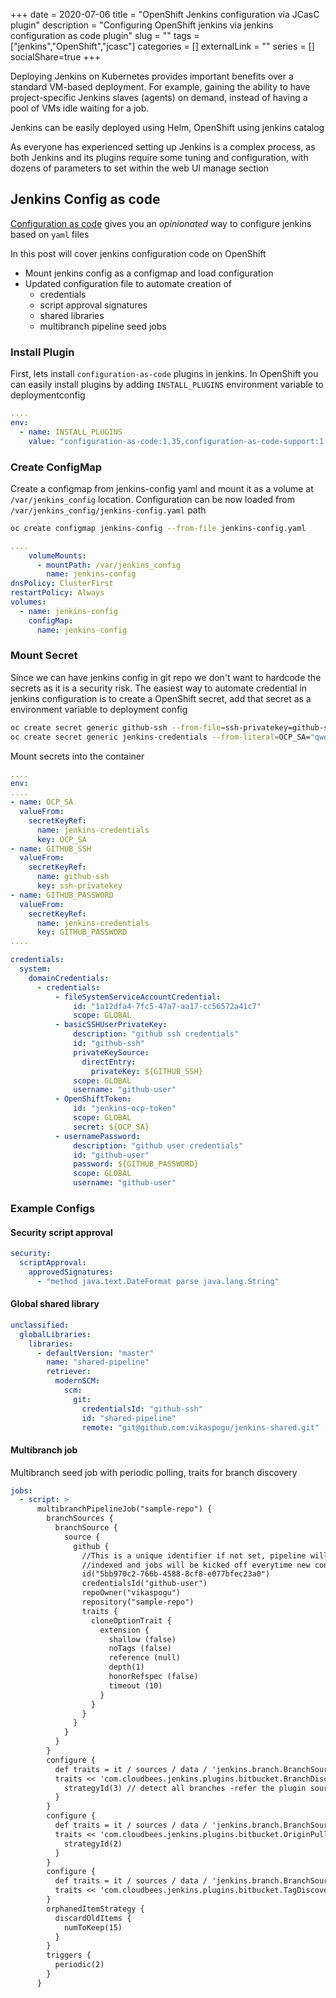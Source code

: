 +++ 
date = 2020-07-06
title = "OpenShift Jenkins configuration via JCasC plugin"
description = "Configuring OpenShift jenkins via jenkins configuration as code plugin"
slug = "" 
tags = ["jenkins","OpenShift","jcasc"]
categories = []
externalLink = ""
series = []
socialShare=true
+++

Deploying Jenkins on Kubernetes provides important benefits over a standard VM-based deployment. For example, gaining the ability to have project-specific Jenkins slaves (agents) on demand, instead of having a pool of VMs idle waiting for a job.

Jenkins can be easily deployed using Helm, OpenShift using jenkins catalog

As everyone has experienced setting up Jenkins is a complex process, as both Jenkins and its plugins require some tuning and configuration, with dozens of parameters to set within the web UI manage section

## Jenkins Config as code

[Configuration as code](https://github.com/jenkinsci/configuration-as-code-plugin) gives you an _opinionated_ way to configure jenkins based on `yaml` files

In this post will cover jenkins configuration code on OpenShift

- Mount jenkins config as a configmap and load configuration
- Updated configuration file to automate creation of
  - credentials
  - script approval signatures
  - shared libraries
  - multibranch pipeline seed jobs

### Install Plugin

First, lets install `configuration-as-code` plugins in jenkins. In OpenShift you can easily install plugins by adding `INSTALL_PLUGINS` environment variable to deploymentconfig

```yaml
....
env:
  - name: INSTALL_PLUGINS
    value: "configuration-as-code:1.35,configuration-as-code-support:1.18,configuration-as-code-groovy:1.1
```

### Create ConfigMap

Create a configmap from jenkins-config yaml and mount it as a volume at `/var/jenkins_config` location. Configuration can be now loaded from `/var/jenkins_config/jenkins-config.yaml` path

```bash
oc create configmap jenkins-config --from-file jenkins-config.yaml
```

```yaml
....
    volumeMounts:
      - mountPath: /var/jenkins_config
        name: jenkins-config
dnsPolicy: ClusterFirst
restartPolicy: Always
volumes:
  - name: jenkins-config
    configMap:
      name: jenkins-config
```

### Mount Secret

Since we can have jenkins config in git repo we don't want to hardcode the secrets as it is a security risk. The easiest way to automate credential in jenkins configuration is to create a OpenShift secret, add that secret as a environment variable to deployment config

```bash
oc create secret generic github-ssh --from-file=ssh-privatekey=github-ssh/
oc create secret generic jenkins-credentials --from-literal=OCP_SA="qwerty26sds99ie9kcsd"  --from-literal=GITHUB_PASSWORD="dummypassword"
```

Mount secrets into the container

```yaml
....
env:
....
- name: OCP_SA
  valueFrom:
    secretKeyRef:
      name: jenkins-credentials
      key: OCP_SA
- name: GITHUB_SSH
  valueFrom:
    secretKeyRef:
      name: github-ssh
      key: ssh-privatekey
- name: GITHUB_PASSWORD
  valueFrom:
    secretKeyRef:
      name: jenkins-credentials
      key: GITHUB_PASSWORD
....
```

```yaml
credentials:
  system:
    domainCredentials:
      - credentials:
          - fileSystemServiceAccountCredential:
              id: "1a12dfa4-7fc5-47a7-aa17-cc56572a41c7"
              scope: GLOBAL
          - basicSSHUserPrivateKey:
              description: "github ssh credentials"
              id: "github-ssh"
              privateKeySource:
                directEntry:
                  privateKey: ${GITHUB_SSH}
              scope: GLOBAL
              username: "github-user"
          - OpenShiftToken:
              id: "jenkins-ocp-token"
              scope: GLOBAL
              secret: ${OCP_SA}
          - usernamePassword:
              description: "github user credentials"
              id: "github-user"
              password: ${GITHUB_PASSWORD}
              scope: GLOBAL
              username: "github-user"
```

### Example Configs

#### Security script approval

```yaml
security:
  scriptApproval:
    approvedSignatures:
      - "method java.text.DateFormat parse java.lang.String"
```

#### Global shared library

```yaml
unclassified:
  globalLibraries:
    libraries:
      - defaultVersion: "master"
        name: "shared-pipeline"
        retriever:
          modernSCM:
            scm:
              git:
                credentialsId: "github-ssh"
                id: "shared-pipeline"
                remote: "git@github.com:vikaspogu/jenkins-shared.git"
```

#### Multibranch job

Multibranch seed job with periodic polling, traits for branch discovery

```yaml
jobs:
  - script: >
      multibranchPipelineJob("sample-repo") {
        branchSources {
          branchSource {
            source {
              github {
                //This is a unique identifier if not set, pipeline will be 
                //indexed and jobs will be kicked off everytime new config is applied
                id("5bb970c2-766b-4588-8cf8-e077bfec23a0")
                credentialsId("github-user")
                repoOwner("vikaspogu")
                repository("sample-repo")
                traits {
                  cloneOptionTrait {
                    extension {
                      shallow (false)
                      noTags (false)
                      reference (null)
                      depth(1)
                      honorRefspec (false)
                      timeout (10)
                    }
                  }
                }
              }
            }
          }
        }
        configure {
          def traits = it / sources / data / 'jenkins.branch.BranchSource' / source / traits
          traits << 'com.cloudbees.jenkins.plugins.bitbucket.BranchDiscoveryTrait' {
            strategyId(3) // detect all branches -refer the plugin source code for various options
          }
        }
        configure {
          def traits = it / sources / data / 'jenkins.branch.BranchSource' / source / traits
          traits << 'com.cloudbees.jenkins.plugins.bitbucket.OriginPullRequestDiscoveryTrait' {
            strategyId(2)
          }
        }
        configure {
          def traits = it / sources / data / 'jenkins.branch.BranchSource' / source / traits
          traits << 'com.cloudbees.jenkins.plugins.bitbucket.TagDiscoveryTrait' {}
        }
        orphanedItemStrategy {
          discardOldItems {
            numToKeep(15)
          }
        }
        triggers {
          periodic(2)
        }
      }
```
